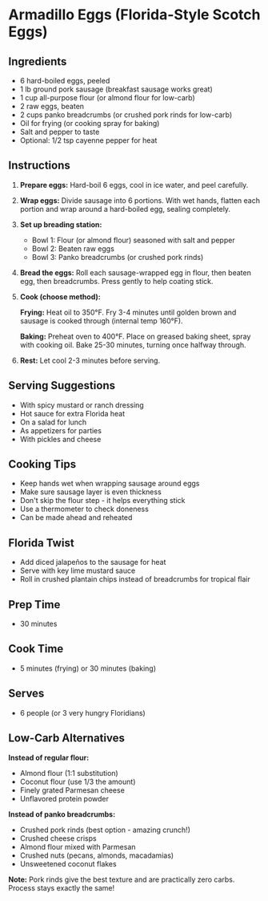 # Armadillo Eggs (Florida-Style Scotch Eggs)

## Ingredients

- 6 hard-boiled eggs, peeled
- 1 lb ground pork sausage (breakfast sausage works great)
- 1 cup all-purpose flour (or almond flour for low-carb)
- 2 raw eggs, beaten
- 2 cups panko breadcrumbs (or crushed pork rinds for low-carb)
- Oil for frying (or cooking spray for baking)
- Salt and pepper to taste
- Optional: 1/2 tsp cayenne pepper for heat

## Instructions

1. **Prepare eggs:** Hard-boil 6 eggs, cool in ice water, and peel carefully.

2. **Wrap eggs:** Divide sausage into 6 portions. With wet hands, flatten each portion and wrap around a hard-boiled egg, sealing completely.

3. **Set up breading station:** 
   - Bowl 1: Flour (or almond flour) seasoned with salt and pepper
   - Bowl 2: Beaten raw eggs
   - Bowl 3: Panko breadcrumbs (or crushed pork rinds)

4. **Bread the eggs:** Roll each sausage-wrapped egg in flour, then beaten egg, then breadcrumbs. Press gently to help coating stick.

5. **Cook (choose method):**

   **Frying:** Heat oil to 350°F. Fry 3-4 minutes until golden brown and sausage is cooked through (internal temp 160°F).

   **Baking:** Preheat oven to 400°F. Place on greased baking sheet, spray with cooking oil. Bake 25-30 minutes, turning once halfway through.

6. **Rest:** Let cool 2-3 minutes before serving.

## Serving Suggestions

- With spicy mustard or ranch dressing
- Hot sauce for extra Florida heat
- On a salad for lunch
- As appetizers for parties
- With pickles and cheese

## Cooking Tips

- Keep hands wet when wrapping sausage around eggs
- Make sure sausage layer is even thickness
- Don't skip the flour step - it helps everything stick
- Use a thermometer to check doneness
- Can be made ahead and reheated

## Florida Twist

- Add diced jalapeños to the sausage for heat
- Serve with key lime mustard sauce
- Roll in crushed plantain chips instead of breadcrumbs for tropical flair

## Prep Time
- 30 minutes

## Cook Time
- 5 minutes (frying) or 30 minutes (baking)

## Serves
- 6 people (or 3 very hungry Floridians)

## Low-Carb Alternatives

**Instead of regular flour:**
- Almond flour (1:1 substitution)
- Coconut flour (use 1/3 the amount)
- Finely grated Parmesan cheese
- Unflavored protein powder

**Instead of panko breadcrumbs:**
- Crushed pork rinds (best option - amazing crunch!)
- Crushed cheese crisps
- Almond flour mixed with Parmesan
- Crushed nuts (pecans, almonds, macadamias)
- Unsweetened coconut flakes

**Note:** Pork rinds give the best texture and are practically zero carbs. Process stays exactly the same!